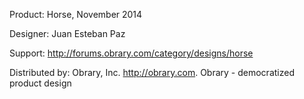 Product: Horse, November 2014

Designer: Juan Esteban Paz

Support:  http://forums.obrary.com/category/designs/horse

Distributed by:  Obrary, Inc.  http://obrary.com.  Obrary - democratized product design
